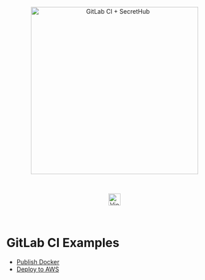 <p align="center">
  <img src="https://secrethub.io/img/integrations/gitlab-ci/github-banner.png?v1" alt="GitLab CI + SecretHub" width="390">
</p>
<br/>

<p align="center">
  <a href="https://secrethub.io/docs/guides/gitlabci/"><img alt="View Docs" src="https://secrethub.io/img/buttons/github/view-docs.png?v2" height="28" /></a>
</p>
<br/>

<h1>
  GitLab CI Examples
</h1>

- [Publish Docker](./publish-docker/.gitlab-ci.yml)
- [Deploy to AWS](./deploy-aws/.gitlab-ci.yml)
